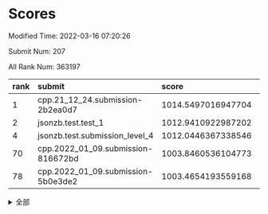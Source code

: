 # Scores

Modified Time: 2022-03-16 07:20:26

Submit Num: 207

All Rank Num: 363197

| rank |               submit               |       score        |       sigma        | pk_num |
| :--- | :--------------------------------- | :----------------- | :----------------- | :----- |
| 1    | cpp.21_12_24.submission-2b2ea0d7   | 1014.5497016947704 | 0.8442700792614578 | 7016   |
| 2    | jsonzb.test.test_1                 | 1012.9410922987202 | 0.8056959389582379 | 7018   |
| 4    | jsonzb.test.submission_level_4     | 1012.0446367338546 | 0.7780880398981626 | 7023   |
| 70   | cpp.2022_01_09.submission-816672bd | 1003.8460536104773 | 0.717811720893163  | 7017   |
| 78   | cpp.2022_01_09.submission-5b0e3de2 | 1003.4654193559168 | 0.6973612254283841 | 7017   |


<details>
<summary>全部</summary>

| rank |                 submit                 |       score        |       sigma        | pk_num |
| :--- | :------------------------------------- | :----------------- | :----------------- | :----- |
| 1    | cpp.21_12_24.submission-2b2ea0d7       | 1014.5497016947704 | 0.8442700792614578 | 7016   |
| 2    | jsonzb.test.test_1                     | 1012.9410922987202 | 0.8056959389582379 | 7018   |
| 3    | gobigger.level_3.submission_level_3_7  | 1012.2139861754871 | 0.8007682023885635 | 7018   |
| 4    | jsonzb.test.submission_level_4         | 1012.0446367338546 | 0.7780880398981626 | 7023   |
| 5    | gobigger.level_3.submission_level_3_20 | 1011.7666904380391 | 0.7603252611787681 | 7017   |
| 6    | gobigger.level_3.submission_level_3_19 | 1011.7577589057125 | 0.7719347532171656 | 7022   |
| 7    | gobigger.level_3.submission_level_3_12 | 1011.3909530980937 | 0.7681027175111474 | 7021   |
| 8    | gobigger.level_3.submission_level_3_42 | 1011.248971081272  | 0.755733010848164  | 7018   |
| 9    | gobigger.level_3.submission_level_3_38 | 1011.2332437089028 | 0.7646794768743043 | 7016   |
| 10   | gobigger.level_3.submission_level_3_6  | 1011.2295133629807 | 0.7609821809171863 | 7021   |
| 11   | gobigger.level_3.submission_level_3_18 | 1011.0559235109195 | 0.7716419245686794 | 7020   |
| 12   | gobigger.level_3.submission_level_3_8  | 1010.9255844956458 | 0.7773717818694196 | 7023   |
| 13   | gobigger.level_3.submission_level_3_5  | 1010.7635860021002 | 0.7753703348819801 | 7015   |
| 14   | gobigger.level_3.submission_level_3_16 | 1010.7395109124827 | 0.8037585016140327 | 7019   |
| 15   | gobigger.level_3.submission_level_3_34 | 1010.6703757150663 | 0.7753721334821502 | 7019   |
| 16   | gobigger.level_3.submission_level_3_9  | 1010.5836279851186 | 0.765105605331674  | 7025   |
| 17   | gobigger.level_3.submission_level_3_30 | 1010.5632220877346 | 0.7658044097223072 | 7021   |
| 18   | gobigger.level_3.submission_level_3_10 | 1010.5221605299832 | 0.7416512389735178 | 7016   |
| 19   | gobigger.level_3.submission_level_3_28 | 1010.4839646991027 | 0.7714705092831442 | 7019   |
| 20   | gobigger.level_3.submission_level_3_39 | 1010.4830822948786 | 0.7542333769714478 | 7021   |
| 21   | gobigger.level_3.submission_level_3_23 | 1010.4770505147169 | 0.7731675586031038 | 7021   |
| 22   | gobigger.level_3.submission_level_3_47 | 1010.3971972885711 | 0.7825805239226022 | 7015   |
| 23   | gobigger.level_3.submission_level_3_15 | 1010.2925091689939 | 0.7596643373914364 | 7016   |
| 24   | gobigger.level_3.submission_level_3_45 | 1010.2870326635546 | 0.7553753132597832 | 7020   |
| 25   | gobigger.level_3.submission_level_3_31 | 1010.264111640165  | 0.750540702327035  | 7021   |
| 26   | gobigger.level_3.submission_level_3_40 | 1010.2106278693277 | 0.7667389013989914 | 7019   |
| 27   | gobigger.level_3.submission_level_3_24 | 1010.1653700152998 | 0.743307139626729  | 7015   |
| 28   | gobigger.level_3.submission_level_3_26 | 1010.1583575795925 | 0.763741175224204  | 7019   |
| 29   | gobigger.level_3.submission_level_3_48 | 1009.9786629103065 | 0.7531314613153168 | 7024   |
| 30   | gobigger.level_3.submission_level_3_44 | 1009.8896902814498 | 0.7598892061616631 | 7024   |
| 31   | gobigger.level_3.submission_level_3_27 | 1009.8750735401513 | 0.7522672701519768 | 7018   |
| 32   | gobigger.level_3.submission_level_3_35 | 1009.8599123458943 | 0.7751132606953115 | 7016   |
| 33   | gobigger.level_3.submission_level_3_3  | 1009.8585275314588 | 0.7661621590219247 | 7021   |
| 34   | gobigger.level_3.submission_level_3_36 | 1009.8354873614239 | 0.7652816967028296 | 7021   |
| 35   | gobigger.level_3.submission_level_3_11 | 1009.808589353024  | 0.727597873841378  | 7015   |
| 36   | gobigger.level_3.submission_level_3_41 | 1009.7429681825789 | 0.7574203805619558 | 7018   |
| 37   | gobigger.level_3.submission_level_3_1  | 1009.4313696785217 | 0.7421682717023825 | 7016   |
| 38   | gobigger.level_3.submission_level_3_33 | 1009.4264208929593 | 0.765465124087096  | 7026   |
| 39   | gobigger.level_3.submission_level_3_4  | 1009.410328296759  | 0.7481777397161108 | 7018   |
| 40   | gobigger.level_3.submission_level_3_37 | 1009.3124499596481 | 0.7445399538674454 | 7017   |
| 41   | gobigger.level_3.submission_level_3_29 | 1009.2983412789624 | 0.7774909743217874 | 7017   |
| 42   | gobigger.level_3.submission_level_3_14 | 1009.2408218185302 | 0.7501886700945702 | 7018   |
| 43   | gobigger.level_3.submission_level_3_43 | 1009.204463334846  | 0.7469520527116179 | 7016   |
| 44   | gobigger.level_3.submission_level_3_46 | 1009.1901913462949 | 0.7484565075209596 | 7022   |
| 45   | gobigger.level_3.submission_level_3_22 | 1009.1884624962136 | 0.7578238453813627 | 7016   |
| 46   | gobigger.level_3.submission_level_3_32 | 1009.1417759230369 | 0.7344021098670113 | 7020   |
| 47   | gobigger.level_3.submission_level_3_2  | 1009.1214314124827 | 0.7367389975226146 | 7017   |
| 48   | gobigger.level_3.submission_level_3_25 | 1009.0906380687825 | 0.7454677474715636 | 7020   |
| 49   | gobigger.level_3.submission_level_3_13 | 1009.0662955371612 | 0.7473363856245412 | 7019   |
| 50   | gobigger.level_3.submission_level_3_17 | 1009.0554539326978 | 0.7655280245263951 | 7014   |
| 51   | gobigger.level_3.submission_level_3_0  | 1008.9340779507233 | 0.7319988384023461 | 7017   |
| 52   | gobigger.level_3.submission_level_3_21 | 1008.7780423729323 | 0.7223340839307344 | 7015   |
| 53   | gobigger.level_3.submission_level_3_49 | 1008.4076523886096 | 0.7443215007809765 | 7017   |
| 54   | gobigger.level_1.submission_level_1_38 | 1005.3472432465805 | 0.7234917165672262 | 7018   |
| 55   | gobigger.level_1.submission_level_1_43 | 1005.184880281832  | 0.7212782383289316 | 7017   |
| 56   | gobigger.level_1.submission_level_1_42 | 1004.8524593340078 | 0.7266637979110879 | 7011   |
| 57   | gobigger.level_1.submission_level_1_26 | 1004.5493535166189 | 0.7130541217506087 | 7019   |
| 58   | gobigger.level_1.submission_level_1_19 | 1004.4308730288991 | 0.7283688892920147 | 7019   |
| 59   | gobigger.level_1.submission_level_1_45 | 1004.388528755838  | 0.7029889780328376 | 7018   |
| 60   | gobigger.level_1.submission_level_1_44 | 1004.3588414025032 | 0.7187330521459636 | 7015   |
| 61   | gobigger.level_1.submission_level_1_12 | 1004.3355625544862 | 0.7274967722461173 | 7019   |
| 62   | gobigger.level_1.submission_level_1_13 | 1004.2706536565262 | 0.7287032444027085 | 7022   |
| 63   | gobigger.level_1.submission_level_1_16 | 1004.2280876035461 | 0.7171834518547527 | 7021   |
| 64   | gobigger.level_1.submission_level_1_29 | 1004.069673045643  | 0.7177953749312002 | 7022   |
| 65   | gobigger.level_1.submission_level_1_18 | 1004.0401422180618 | 0.7221926538391511 | 7013   |
| 66   | gobigger.level_1.submission_level_1_1  | 1003.9694395525796 | 0.7080481312723442 | 7020   |
| 67   | gobigger.level_1.submission_level_1_23 | 1003.9610469471966 | 0.7252602499374292 | 7020   |
| 68   | gobigger.level_1.submission_level_1_48 | 1003.8668640844171 | 0.7190074882779083 | 7022   |
| 69   | gobigger.level_1.submission_level_1_14 | 1003.8482639633863 | 0.7142800831628968 | 7018   |
| 70   | cpp.2022_01_09.submission-816672bd     | 1003.8460536104773 | 0.717811720893163  | 7017   |
| 71   | gobigger.level_1.submission_level_1_41 | 1003.7425875130526 | 0.7262722773798966 | 7015   |
| 72   | gobigger.level_1.submission_level_1_49 | 1003.7123089934813 | 0.711268710403958  | 7020   |
| 73   | gobigger.level_1.submission_level_1_2  | 1003.6757470210439 | 0.7134167671268001 | 7015   |
| 74   | gobigger.level_1.submission_level_1_46 | 1003.6080732322429 | 0.7273172119426601 | 7017   |
| 75   | gobigger.level_1.submission_level_1_11 | 1003.5605684045034 | 0.7222155177323943 | 7018   |
| 76   | gobigger.level_1.submission_level_1_9  | 1003.4833831680183 | 0.7094955516794412 | 7019   |
| 77   | gobigger.level_1.submission_level_1_4  | 1003.4806444862407 | 0.7171513818266929 | 7017   |
| 78   | cpp.2022_01_09.submission-5b0e3de2     | 1003.4654193559168 | 0.6973612254283841 | 7017   |
| 79   | gobigger.level_1.submission_level_1_17 | 1003.4442899739953 | 0.7167085953583101 | 7018   |
| 80   | gobigger.level_1.submission_level_1_6  | 1003.4109669645023 | 0.7131400357009586 | 7015   |
| 81   | gobigger.level_1.submission_level_1_25 | 1003.3897074233655 | 0.7268185389524418 | 7023   |
| 82   | gobigger.level_1.submission_level_1_32 | 1003.3731360287127 | 0.7246055806659906 | 7019   |
| 83   | gobigger.level_1.submission_level_1_40 | 1003.3719890843605 | 0.7212654084114349 | 7020   |
| 84   | gobigger.level_1.submission_level_1_31 | 1003.2377259403027 | 0.7152266786831163 | 7017   |
| 85   | gobigger.level_1.submission_level_1_5  | 1003.2090567325184 | 0.7192828537703632 | 7018   |
| 86   | gobigger.level_1.submission_level_1_35 | 1003.1872384462131 | 0.7125596691969146 | 7020   |
| 87   | gobigger.level_1.submission_level_1_39 | 1003.1377416357396 | 0.7149410043149892 | 7018   |
| 88   | gobigger.level_1.submission_level_1_15 | 1003.1216891833419 | 0.7138225169092741 | 7018   |
| 89   | gobigger.level_1.submission_level_1_22 | 1003.0353994327811 | 0.7153493684901059 | 7019   |
| 90   | gobigger.level_1.submission_level_1_8  | 1002.9341727331414 | 0.713032807049114  | 7018   |
| 91   | gobigger.level_1.submission_level_1_7  | 1002.8795751723043 | 0.7214172014049526 | 7011   |
| 92   | gobigger.level_1.submission_level_1_36 | 1002.8018098496646 | 0.7224672869979188 | 7024   |
| 93   | gobigger.level_1.submission_level_1_21 | 1002.8016594502085 | 0.7190787306627409 | 7021   |
| 94   | gobigger.level_1.submission_level_1_34 | 1002.7750406688533 | 0.7054837723108359 | 7019   |
| 95   | gobigger.level_1.submission_level_1_47 | 1002.7747515834769 | 0.7238130269890048 | 7019   |
| 96   | gobigger.level_1.submission_level_1_28 | 1002.6566594976537 | 0.7117133336049123 | 7016   |
| 97   | gobigger.level_1.submission_level_1_10 | 1002.6454567516028 | 0.7105467932550453 | 7017   |
| 98   | gobigger.level_1.submission_level_1_30 | 1002.6169717545507 | 0.7155635108207625 | 7012   |
| 99   | gobigger.level_1.submission_level_1_37 | 1002.4718881013976 | 0.7268512161694157 | 7015   |
| 100  | gobigger.level_1.submission_level_1_20 | 1002.4705311760077 | 0.7107928723915657 | 7018   |
| 101  | gobigger.level_1.submission_level_1_27 | 1002.4328864010427 | 0.7130759582853776 | 7018   |
| 102  | gobigger.level_1.submission_level_1_3  | 1002.4137286312994 | 0.720740887262088  | 7016   |
| 103  | gobigger.level_1.submission_level_1_0  | 1002.3389166388309 | 0.7226834138331755 | 7020   |
| 104  | gobigger.level_1.submission_level_1_24 | 1001.7997034449495 | 0.7064332012049133 | 7021   |
| 105  | gobigger.level_1.submission_level_1_33 | 1001.7184793652171 | 0.7166201629995327 | 7023   |
| 106  | gobigger.random.submission_random_27   | 997.999918475002   | 0.7063921588146322 | 7020   |
| 107  | gobigger.random.submission_random_4    | 997.2432446171752  | 0.7157850342629055 | 7016   |
| 108  | gobigger.random.submission_random_49   | 997.1899121943844  | 0.7150413955514271 | 7019   |
| 109  | gobigger.random.submission_random_36   | 997.1661432967334  | 0.7133420104891695 | 7016   |
| 110  | gobigger.random.submission_random_37   | 996.8839056866516  | 0.7145139108010506 | 7022   |
| 111  | gobigger.random.submission_random_8    | 996.8043156755541  | 0.7133061848057333 | 7023   |
| 112  | gobigger.random.submission_random_47   | 996.769801747319   | 0.728450105410917  | 7018   |
| 113  | gobigger.random.submission_random_10   | 996.6901444084422  | 0.7065628227550527 | 7018   |
| 114  | gobigger.random.submission_random_43   | 996.609174792522   | 0.7189521430551133 | 7023   |
| 115  | gobigger.random.submission_random_17   | 996.3412531204173  | 0.7068810577910661 | 7015   |
| 116  | gobigger.random.submission_random_38   | 996.3406683235028  | 0.7299499137499734 | 7014   |
| 117  | gobigger.random.submission_random_41   | 996.2775055116978  | 0.7089998084393282 | 7017   |
| 118  | gobigger.random.submission_random_15   | 996.2679747141361  | 0.7216526918272163 | 7017   |
| 119  | gobigger.random.submission_random_25   | 996.2427427802187  | 0.7140279540119552 | 7026   |
| 120  | gobigger.random.submission_random_46   | 996.2032187332021  | 0.728269782838859  | 7020   |
| 121  | gobigger.random.submission_random_0    | 996.1889803630381  | 0.7066637082892014 | 7018   |
| 122  | gobigger.random.submission_random_31   | 996.1645534009601  | 0.7143393147667745 | 7016   |
| 123  | gobigger.random.submission_random_40   | 996.1143815616921  | 0.7095211599008577 | 7021   |
| 124  | gobigger.random.submission_random_42   | 996.0980867674273  | 0.7125979639185713 | 7019   |
| 125  | gobigger.random.submission_random_35   | 996.0903062704389  | 0.7122575372154398 | 7019   |
| 126  | gobigger.random.submission_random_39   | 996.018757401125   | 0.7305183349238079 | 7019   |
| 127  | gobigger.random.submission_random_2    | 995.9950726220887  | 0.7226128896819567 | 7015   |
| 128  | gobigger.random.submission_random_44   | 995.9843916344408  | 0.7015515543924165 | 7021   |
| 129  | gobigger.random.submission_random_23   | 995.9833833750893  | 0.706636286860834  | 7019   |
| 130  | gobigger.random.submission_random_16   | 995.9634952314593  | 0.7089008184037628 | 7014   |
| 131  | gobigger.random.submission_random_20   | 995.8800443080975  | 0.7192798940001792 | 7020   |
| 132  | gobigger.random.submission_random_9    | 995.7874378842256  | 0.7076745614301808 | 7022   |
| 133  | gobigger.random.submission_random_26   | 995.768698115731   | 0.720299286405781  | 7018   |
| 134  | gobigger.random.submission_random_32   | 995.743391298279   | 0.7192033644302136 | 7020   |
| 135  | gobigger.random.submission_random_19   | 995.6929052074266  | 0.7253143561959816 | 7017   |
| 136  | gobigger.random.submission_random_29   | 995.6641783330264  | 0.7210714223375793 | 7017   |
| 137  | gobigger.random.submission_random_21   | 995.5971560705942  | 0.7272168100652993 | 7013   |
| 138  | gobigger.random.submission_random_12   | 995.5036003011353  | 0.7069312490564398 | 7021   |
| 139  | gobigger.random.submission_random_33   | 995.4434359303274  | 0.7119533921499022 | 7019   |
| 140  | gobigger.random.submission_random_6    | 995.4192116915539  | 0.7196513228854323 | 7017   |
| 141  | gobigger.random.submission_random_48   | 995.2760104163317  | 0.7135345438141638 | 7020   |
| 142  | gobigger.random.submission_random_24   | 995.2628155571832  | 0.7092379101658518 | 7013   |
| 143  | gobigger.random.submission_random_5    | 995.252406322625   | 0.7191720596590065 | 7019   |
| 144  | gobigger.random.submission_random_11   | 995.2392645312299  | 0.7160907707276108 | 7022   |
| 145  | gobigger.random.submission_random_45   | 995.2157772899409  | 0.699684124557414  | 7013   |
| 146  | gobigger.random.submission_random_1    | 995.2059903611356  | 0.7137885022753132 | 7024   |
| 147  | gobigger.random.submission_random_22   | 995.1745912966965  | 0.7089818221212235 | 7016   |
| 148  | gobigger.random.submission_random_28   | 995.1647128824688  | 0.7045239938098825 | 7020   |
| 149  | gobigger.random.submission_random_30   | 995.1266272951376  | 0.7251383567333665 | 7024   |
| 150  | gobigger.random.submission_random_14   | 995.0832673802134  | 0.7045558179302759 | 7017   |
| 151  | gobigger.random.submission_random_3    | 995.028292747795   | 0.7165493300912504 | 7023   |
| 152  | gobigger.random.submission_random_34   | 995.0267075444843  | 0.7294054562274781 | 7019   |
| 153  | gobigger.level_2.submission_level_2_29 | 995.0155193522903  | 0.728097104728062  | 7021   |
| 154  | gobigger.random.submission_random_18   | 994.6922397077333  | 0.7036812512927589 | 7021   |
| 155  | gobigger.random.submission_random_13   | 994.6723872952454  | 0.7188807716970088 | 7022   |
| 156  | gobigger.random.submission_random_7    | 994.6638058123934  | 0.7290516255976776 | 7023   |
| 157  | gobigger.level_2.submission_level_2_46 | 993.3265048189829  | 0.7245970488638144 | 7019   |
| 158  | gobigger.level_2.submission_level_2_13 | 993.2551580891233  | 0.7345886487475884 | 7016   |
| 159  | gobigger.level_2.submission_level_2_49 | 993.2378956024235  | 0.7609191617084078 | 7017   |
| 160  | gobigger.level_2.submission_level_2_11 | 993.2047507473791  | 0.7377780248910418 | 7014   |
| 161  | gobigger.level_2.submission_level_2_14 | 993.1777512672443  | 0.758444858750432  | 7017   |
| 162  | gobigger.level_2.submission_level_2_33 | 993.161240498374   | 0.7285818459661847 | 7015   |
| 163  | gobigger.level_2.submission_level_2_6  | 993.1421488999415  | 0.732433899694006  | 7014   |
| 164  | gobigger.level_2.submission_level_2_41 | 992.928480658484   | 0.7389228918470847 | 7016   |
| 165  | gobigger.level_2.submission_level_2_8  | 992.8977359545687  | 0.7486845939941874 | 7021   |
| 166  | gobigger.level_2.submission_level_2_15 | 992.7883097803955  | 0.7316546892484076 | 7022   |
| 167  | gobigger.level_2.submission_level_2_24 | 992.6680075274238  | 0.7342361124203844 | 7017   |
| 168  | gobigger.level_2.submission_level_2_18 | 992.5684159208986  | 0.7427487286881872 | 7016   |
| 169  | gobigger.level_2.submission_level_2_39 | 992.5422594606299  | 0.7476239959727565 | 7020   |
| 170  | gobigger.level_2.submission_level_2_48 | 992.2998971383082  | 0.7492604880952425 | 7015   |
| 171  | gobigger.level_2.submission_level_2_7  | 992.2850127104026  | 0.7479977952511908 | 7013   |
| 172  | gobigger.level_2.submission_level_2_20 | 992.2825613415396  | 0.7454491385353001 | 7019   |
| 173  | gobigger.level_2.submission_level_2_45 | 992.205588553242   | 0.7570425590177874 | 7019   |
| 174  | gobigger.level_2.submission_level_2_16 | 992.1630110075838  | 0.7426579038476058 | 7021   |
| 175  | gobigger.level_2.submission_level_2_23 | 992.1514393220403  | 0.7419022013309838 | 7015   |
| 176  | gobigger.level_2.submission_level_2_19 | 992.1406848451131  | 0.7606216703435595 | 7021   |
| 177  | gobigger.level_2.submission_level_2_43 | 992.1309772159453  | 0.7467796435143111 | 7019   |
| 178  | gobigger.level_2.submission_level_2_37 | 992.1208754027002  | 0.7502741943990694 | 7017   |
| 179  | gobigger.level_2.submission_level_2_4  | 992.0770096579421  | 0.745968836072616  | 7016   |
| 180  | gobigger.level_2.submission_level_2_1  | 992.02817151202    | 0.7596119265751738 | 7020   |
| 181  | gobigger.level_2.submission_level_2_10 | 991.9699566954133  | 0.7477089123666635 | 7019   |
| 182  | gobigger.level_2.submission_level_2_28 | 991.9670651975343  | 0.7592243584759343 | 7013   |
| 183  | gobigger.level_2.submission_level_2_42 | 991.9568082798116  | 0.7300568021043867 | 7019   |
| 184  | gobigger.level_2.submission_level_2_30 | 991.9553520286383  | 0.7572083608198661 | 7013   |
| 185  | gobigger.level_2.submission_level_2_2  | 991.9366275883013  | 0.7449532228095134 | 7017   |
| 186  | gobigger.level_2.submission_level_2_26 | 991.6720870465784  | 0.7638970033065463 | 7017   |
| 187  | gobigger.level_2.submission_level_2_9  | 991.6423309075802  | 0.740983783757768  | 7017   |
| 188  | gobigger.level_2.submission_level_2_25 | 991.6269501034117  | 0.7432575139308181 | 7017   |
| 189  | gobigger.level_2.submission_level_2_35 | 991.577396537186   | 0.7488337193542923 | 7017   |
| 190  | gobigger.level_2.submission_level_2_3  | 991.5196342211988  | 0.7803393154580991 | 7019   |
| 191  | gobigger.level_2.submission_level_2_0  | 991.3833128858964  | 0.7521865445662632 | 7012   |
| 192  | gobigger.level_2.submission_level_2_12 | 991.3597054478483  | 0.7512506742413951 | 7022   |
| 193  | gobigger.level_2.submission_level_2_31 | 991.3544530909     | 0.7695430851259055 | 7015   |
| 194  | gobigger.level_2.submission_level_2_38 | 991.3344182965659  | 0.7611995047522997 | 7023   |
| 195  | gobigger.level_2.submission_level_2_40 | 991.318076232009   | 0.7390960003028693 | 7019   |
| 196  | gobigger.level_2.submission_level_2_27 | 991.2786962259119  | 0.7530722986410043 | 7016   |
| 197  | gobigger.level_2.submission_level_2_44 | 991.2499775007522  | 0.7721122800231465 | 7014   |
| 198  | gobigger.level_2.submission_level_2_47 | 991.179549362953   | 0.7555003776623039 | 7018   |
| 199  | gobigger.level_2.submission_level_2_17 | 991.0694546921817  | 0.7512721647942431 | 7020   |
| 200  | gobigger.level_2.submission_level_2_36 | 991.0577669302744  | 0.745863199100023  | 7013   |
| 201  | gobigger.level_2.submission_level_2_21 | 990.9827267371802  | 0.7525106973841115 | 7020   |
| 202  | gobigger.level_2.submission_level_2_5  | 990.8964003131877  | 0.7499990737852437 | 7019   |
| 203  | gobigger.level_2.submission_level_2_34 | 990.6623249295731  | 0.7662532414675189 | 7017   |
| 204  | gobigger.level_2.submission_level_2_32 | 990.3876741389265  | 0.768813025498595  | 7018   |
| 205  | gobigger.level_2.submission_level_2_22 | 990.1899762711861  | 0.7717028816119902 | 7016   |
| 206  | gobigger.none.submission_none_0        | 979.2606395017094  | 1.148645823798499  | 7023   |
| 207  | gobigger.none.submission_none_1        | 974.1511797464024  | 1.6786518713324976 | 7015   |

</details>